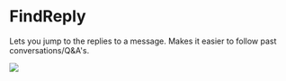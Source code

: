 # FindReply

Lets you jump to the replies to a message. Makes it easier to follow past conversations/Q&A's.

![](https://cdn.nest.rip/uploads/1a49e773-acae-49aa-9444-f340b828cbba.gif)
